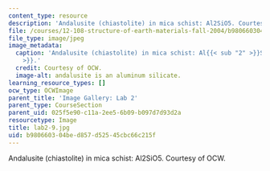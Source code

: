```yaml
---
content_type: resource
description: 'Andalusite (chiastolite) in mica schist: Al2SiO5. Courtesy of OCW.'
file: /courses/12-108-structure-of-earth-materials-fall-2004/b980660304bed857d52545cbc66c215f_lab2-9.jpg
file_type: image/jpeg
image_metadata:
  caption: 'Andalusite (chiastolite) in mica schist: Al{{< sub "2" >}}SiO{{< sub "5"
    >}}.'
  credit: Courtesy of OCW.
  image-alt: andalusite is an aluminum silicate.
learning_resource_types: []
ocw_type: OCWImage
parent_title: 'Image Gallery: Lab 2'
parent_type: CourseSection
parent_uid: 025f5e90-c11a-2ee5-6b09-b097d7d93d2a
resourcetype: Image
title: lab2-9.jpg
uid: b9806603-04be-d857-d525-45cbc66c215f
---
```

Andalusite (chiastolite) in mica schist: Al2SiO5. Courtesy of OCW.

